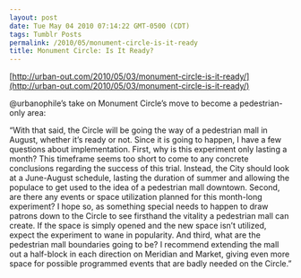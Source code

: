 ```yaml
---
layout: post
date: Tue May 04 2010 07:14:22 GMT-0500 (CDT)
tags: Tumblr Posts
permalink: /2010/05/monument-circle-is-it-ready
title: Monument Circle: Is It Ready?
---
```


[http://urban-out.com/2010/05/03/monument-circle-is-it-ready/](http://urban-out.com/2010/05/03/monument-circle-is-it-ready/)

@urbanophile’s take on Monument Circle’s move to become a pedestrian-only area:

“With that said, the Circle will be going the way of a pedestrian mall in August, whether it’s ready or not. Since it is going to happen, I have a few questions about implementation. First, why is this experiment only lasting a month? This timeframe seems too short to come to any concrete conclusions regarding the success of this trial. Instead, the City should look at a June-August schedule, lasting the duration of summer and allowing the populace to get used to the idea of a pedestrian mall downtown. Second, are there any events or space utilization planned for this month-long experiment? I hope so, as something special needs to happen to draw patrons down to the Circle to see firsthand the vitality a pedestrian mall can create. If the space is simply opened and the new space isn’t utilized, expect the experiment to wane in popularity. And third, what are the pedestrian mall boundaries going to be? I recommend extending the mall out a half-block in each direction on Meridian and Market, giving even more space for possible programmed events that are badly needed on the Circle.”
